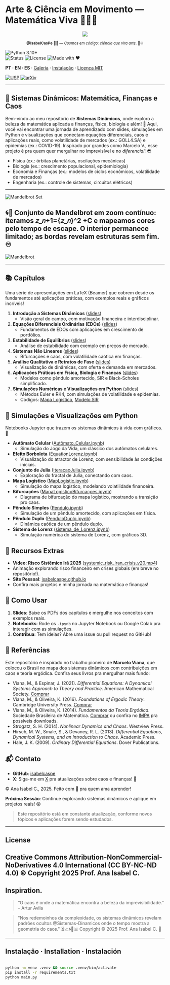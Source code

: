 <!-- HERO -->
# Arte & Ciência em Movimento — Matemática Viva 💎🧮✨

<p align="center">
  <img src="https://img.shields.io/badge/⚡_Turning_chaos_into_quant_insights_—_one_model_at_a_time._🌌-1E3A8A?style=for-the-badge&logo=python&logoColor=FFD700&labelColor=0A3D91">
</p>

<p align="center">
  <sub><b>@IsabelCasPe</b> 💙✨ — <i>Cosmos em código: ciência que vira arte.</i> 💎♾️</sub>
</p>


![Python 3.10+](https://img.shields.io/badge/Python-3.10%2B-blue)  
![Status](https://img.shields.io/badge/Status-Active-brightgreen)
![License](https://img.shields.io/badge/License-MIT-gold)
![Made with ❤](https://img.shields.io/badge/Made%20with-❤-ff69b4)  

**PT · EN · ES** · [Galeria](#galeria--gifs) · [Instalação](#instalação--installation--instalación) · [Licença MIT](#licença--license--licencia)

[![USP](https://img.shields.io/badge/USP-Dissertação-0A3D91?logo=academia&logoColor=white)](https://teses.usp.br/teses/disponiveis/3/3151/tde-20102010-122044/en.php)
[![arXiv](https://img.shields.io/badge/arXiv-2504.01969-B31B1B?logo=arxiv&logoColor=white)](https://arxiv.org/abs/2504.01969)

---

## 🌌 Sistemas Dinâmicos: Matemática, Finanças e Caos

Bem-vindo ao meu repositório de **Sistemas Dinâmicos**, onde exploro a beleza da matemática aplicada a finanças, física, biologia e além! 🌟 Aqui, você vai encontrar uma jornada de aprendizado com slides, simulações em Python e visualizações que conectam equações diferenciais, caos e aplicações reais, como volatilidade de mercados (ex.: GOLL4.SA) e epidemias (ex.: COVID-19). Inspirado por grandes como Marcelo V., esse projeto é pra quem quer mergulhar no imprevisível e no *diferencial*! 😎

- Física (ex.: órbitas planetárias, oscilações mecânicas)
- Biologia (ex.: crescimento populacional, epidemiologia)
- Economia e Finanças (ex.: modelos de ciclos econômicos, volatilidade de mercados)
- Engenharia (ex.: controle de sistemas, circuitos elétricos)

---
![Mandelbrot Set](mandelbrot_quantum_dynamic_presentation.gif)
## 🌀🔬 Conjunto de Mandelbrot em zoom contínuo: iteramos 𝑧_𝑛+1={𝑧_𝑛}^2 +C e mapeamos cores pelo tempo de escape. O interior permanece limitado; as bordas revelam estruturas sem fim. ♾️
![Mandelbrot](mandelbrot_dynamic01.gif)

---
## 📚 Capítulos   

Uma série de apresentações em LaTeX (Beamer) que cobrem desde os fundamentos até aplicações práticas, com exemplos reais e gráficos incríveis!

1. **Introdução a Sistemas Dinâmicos** ([slides](Cap1Introduction.pdf))  
   - Visão geral do campo, com motivação financeira e interdisciplinar.
2. **Equações Diferenciais Ordinárias (EDOs)** ([slides](cap2EDOs.pdf))  
   - Fundamentos de EDOs com aplicações em crescimento de portfólios.
3. **Estabilidade de Equilíbrios** ([slides](cap3EstabilidadeEquilibrios.pdf))  
   - Análise de estabilidade com exemplo em preços de mercado.
4. **Sistemas Não Lineares** ([slides](cap4SistemasnãoLineares.pdf))  
   - Bifurcações e caos, com volatilidade caótica em finanças.
5. **Análise Qualitativa e Retratos de Fase** ([slides](cap5AnalisisQuantitativos.pdf))  
   - Visualização de dinâmicas, com oferta e demanda em mercados.
6. **Aplicações Práticas em Física, Biologia e Finanças** ([slides](cap6AplicaçoesPraticas.pdf))  
   - Modelos como pêndulo amortecido, SIR e Black-Scholes simplificado.
7. **Simulações Numéricas e Visualizações em Python** ([slides](cap7SimulaçaoNumerica.pdf))  
   - Métodos Euler e RK4, com simulações de volatilidade e epidemias.  
   - Códigos: [Mapa Logístico](MapLogistic.ipynb), [Modelo SIR](sistema_de_Lorenz.ipynb)

## 🐍 Simulações e Visualizações em Python

Notebooks Jupyter que trazem os sistemas dinâmicos à vida com gráficos. 🎨

- **Autômato Celular** ([Autômato_Celular.ipynb](Autômato_Celular.ipynb))  
  - Simulação do Jogo da Vida, um clássico dos autômatos celulares.
- **Efeito Borboleta** ([EquationLorenz.ipynb](EquationLorenz.ipynb))  
  - Visualização do atractor de Lorenz, com sensibilidade às condições iniciais.
- **Conjunto de Julia** ([IteraçaoJulia.ipynb](IteraçaoJulia.ipynb))  
  - Exploração do fractal de Julia, conectando com caos.
- **Mapa Logístico** ([MapLogistic.ipynb](MapLogistic.ipynb))  
  - Simulação do mapa logístico, modelando volatilidade financeira.
- **Bifurcações** ([MapaLogisticoBifurcaçoes.ipynb](MapaLogisticoBifurcaçoes.ipynb))  
  - Diagrama de bifurcação do mapa logístico, mostrando a transição pro caos.
- **Pêndulo Simples** ([Pendulo.ipynb](Pendulo.ipynb))  
  - Simulação de um pêndulo amortecido, com aplicações em física.
- **Pêndulo Duplo** ([PenduloDuplo.ipynb](PenduloDuplo.ipynb))  
  - Dinâmica caótica de um pêndulo duplo.
- **Sistema de Lorenz** ([sistema_de_Lorenz.ipynb](sistema_de_Lorenz.ipynb))  
  - Simulação numérica do sistema de Lorenz, com gráficos 3D.

## 🎥 Recursos Extras

- **Vídeo: Risco Sistêmico Irã 2025** ([systemic_risk_iran_crisis_v20.mp4](videos/systemic_risk_iran_crisis_v20.mp4))  
- Animação explorando risco financeiro em crises globais (em breve no repositório!).
- **Site Pessoal**: [isabelcaspe.github.io](https://isabelcaspe.github.io/)  
- Confira mais projetos e minha jornada na matemática e finanças!

## 🚀 Como Usar

1. **Slides**: Baixe os PDFs dos capítulos e mergulhe nos conceitos com exemplos reais.
2. **Notebooks**: Rode os `.ipynb` no Jupyter Notebook ou Google Colab pra interagir com as simulações.
3. **Contribua**: Tem ideias? Abre uma issue ou pull request no GitHub! 

## 📖 Referências

Este repositório é inspirado no trabalho pioneiro de **Marcelo Viana**, que colocou o Brasil no mapa dos sistemas dinâmicos com contribuições em caos e teoria ergódica. Confira seus livros pra mergulhar mais fundo:

- Viana, M., & Espinar, J. (2021). *Differential Equations: A Dynamical Systems Approach to Theory and Practice*. American Mathematical Society. [Comprar](https://www.amazon.com.br/Differential-Equations-Dynamical-Approach-Mathematics/dp/147046540X)
- Viana, M., & Oliveira, K. (2016). *Foundations of Ergodic Theory*. Cambridge University Press. [Comprar](https://www.amazon.com.br/Foundations-Ergodic-Theory-Marcelo-Viana/dp/1107126967)
- Viana, M., & Oliveira, K. (2014). *Fundamentos da Teoria Ergódica*. Sociedade Brasileira de Matemática. [Comprar](https://www.sbm.org.br/loja) ou confira no [IMPA](https://w3.impa.br) pra possíveis downloads.
- Strogatz, S. H. (2014). *Nonlinear Dynamics and Chaos*. Westview Press.
- Hirsch, M. W., Smale, S., & Devaney, R. L. (2013). *Differential Equations, Dynamical Systems, and an Introduction to Chaos*. Academic Press.
- Hale, J. K. (2009). *Ordinary Differential Equations*. Dover Publications.

## 📬 Contato

- **GitHub**: [isabelcaspe](https://github.com/isabelCasPe)
- **X**: Siga-me em [X](https://x.com/anacp20) pra atualizações sobre caos e finanças! 🦋

© Ana Isabel C., 2025. Feito com 💛 pra quem ama aprender!

**Próxima Sessão**: Continue explorando sistemas dinâmicos e aplique em projetos reais! 😜
  

> Este repositório está em constante atualização, conforme novos tópicos e aplicações forem sendo estudados.

----
## License
Creative Commons Attribution-NonCommercial-NoDerivatives 4.0 International (CC BY-NC-ND 4.0)
© Copyright 2025 Prof. Ana Isabel C. 
---

## Inspiration.
 
> “O caos é onde a matemática encontra a beleza da imprevisibilidade.” – Artur Avila

> "Nos redemoinhos da complexidade, os sistemas dinâmicos revelam padrões ocultos @Sistemas-Dinamicos onde o tempo mostra a geometria do caos." ⏳📈🌀🔄📊
> Copyright © 2025 Prof. Ana Isabel C. 💙

---
## Instalação · Installation · Instalación
```bash

python -m venv .venv && source .venv/bin/activate
pip install -r requirements.txt
python main.py
